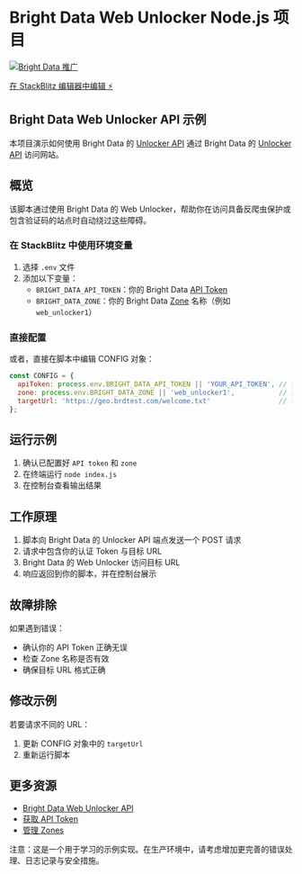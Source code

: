 # Bright Data Web Unlocker Node.js 项目
[![Bright Data 推广](https://github.com/bright-cn/LinkedIn-Scraper/raw/main/Proxies%20and%20scrapers%20GitHub%20bonus%20banner.png)](https://www.bright.cn/)

[在 StackBlitz 编辑器中编辑 ⚡️](https://stackblitz.com/~/bright-cn/luminati-io/bright-data-web-unlocker-nodejs-project?file=index.js)

## Bright Data Web Unlocker API 示例

本项目演示如何使用 Bright Data 的 [Unlocker API](https://www.bright.cn/products/web-unlocker) 通过 Bright Data 的 [Unlocker API](https://www.bright.cn/products/web-unlocker) 访问网站。

## 概览

该脚本通过使用 Bright Data 的 Web Unlocker，帮助你在访问具备反爬虫保护或包含验证码的站点时自动绕过这些障碍。

### 在 StackBlitz 中使用环境变量

1. 选择 `.env` 文件
2. 添加以下变量：
   - `BRIGHT_DATA_API_TOKEN`：你的 Bright Data [API Token](https://docs.brightdata.com/general/account/api-token)
   - `BRIGHT_DATA_ZONE`：你的 Bright Data [Zone](https://www.bright.cn/cp/zones) 名称（例如 `web_unlocker1`）

### 直接配置

或者，直接在脚本中编辑 CONFIG 对象：

```javascript
const CONFIG = {
  apiToken: process.env.BRIGHT_DATA_API_TOKEN || 'YOUR_API_TOKEN', // 替换为你的实际 Token
  zone: process.env.BRIGHT_DATA_ZONE || 'web_unlocker1',           // 替换为你的 Zone
  targetUrl: 'https://geo.brdtest.com/welcome.txt'                 // 替换为你的目标 URL
};
```

## 运行示例

1. 确认已配置好 `API token` 和 `zone`
2. 在终端运行 `node index.js`
3. 在控制台查看输出结果

## 工作原理

1. 脚本向 Bright Data 的 Unlocker API 端点发送一个 POST 请求
2. 请求中包含你的认证 Token 与目标 URL
3. Bright Data 的 Web Unlocker 访问目标 URL
4. 响应返回到你的脚本，并在控制台展示

## 故障排除

如果遇到错误：

- 确认你的 API Token 正确无误
- 检查 Zone 名称是否有效
- 确保目标 URL 格式正确

## 修改示例

若要请求不同的 URL：
1. 更新 CONFIG 对象中的 `targetUrl`
2. 重新运行脚本

## 更多资源

- [Bright Data Web Unlocker API](https://docs.brightdata.com/scraping-automation/web-unlocker/introduction)
- [获取 API Token](https://docs.brightdata.com/general/account/api-token)
- [管理 Zones](https://www.bright.cn/cp/zones)

注意：这是一个用于学习的示例实现。在生产环境中，请考虑增加更完善的错误处理、日志记录与安全措施。

